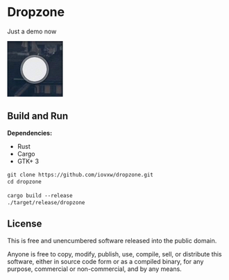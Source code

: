 # Dropzone

Just a demo now

![screenshot.gif](screenshot.gif)

## Build and Run

**Dependencies:**
- Rust
- Cargo
- GTK+ 3

```shell
git clone https://github.com/iovxw/dropzone.git
cd dropzone

cargo build --release
./target/release/dropzone
```

## License

This is free and unencumbered software released into the public domain.

Anyone is free to copy, modify, publish, use, compile, sell, or distribute this software, either in source code form or as a compiled binary, for any purpose, commercial or non-commercial, and by any means.
